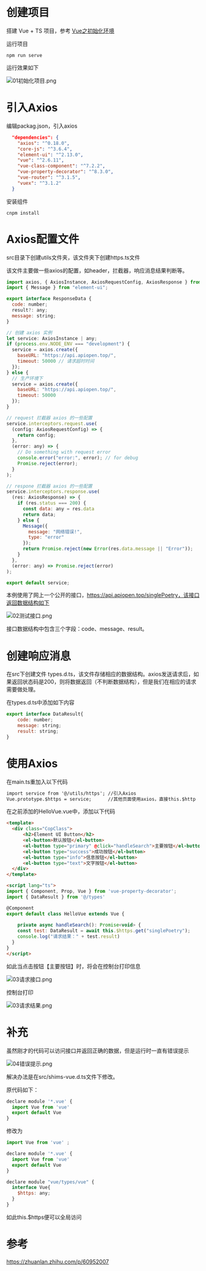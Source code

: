 # 创建项目

搭建 Vue + TS 项目，参考 [Vue之初始化环境](http://www.longtaosu.com/article/22)

运行项目

```shell
npm run serve
```

运行效果如下

![01初始化项目.png](https://gitee.com/imstrive/ImageBed/raw/master/20200305/01初始化项目.png)

# 引入Axios

编辑packag.json，引入axios

```json
  "dependencies": {
    "axios": "^0.18.0",
    "core-js": "^3.6.4",
    "element-ui": "^2.13.0",
    "vue": "^2.6.11",
    "vue-class-component": "^7.2.2",
    "vue-property-decorator": "^8.3.0",
    "vue-router": "^3.1.5",
    "vuex": "^3.1.2"
  }
```

安装组件

```shell
cnpm install
```



# Axios配置文件

src目录下创建utils文件夹，该文件夹下创建https.ts文件

该文件主要做一些axios的配置，如header，拦截器，响应消息结果判断等。

```js
import axios, { AxiosInstance, AxiosRequestConfig, AxiosResponse } from "axios";
import { Message } from "element-ui";

export interface ResponseData {
  code: number;
  result?: any;
  message: string;
}

// 创建 axios 实例
let service: AxiosInstance | any;
if (process.env.NODE_ENV === "development") {
  service = axios.create({
    baseURL: "https://api.apiopen.top/",
    timeout: 50000 // 请求超时时间
  });
} else {
  // 生产环境下
  service = axios.create({
    baseURL: "https://api.apiopen.top/",
    timeout: 50000
  });
}

// request 拦截器 axios 的一些配置
service.interceptors.request.use(
  (config: AxiosRequestConfig) => {
    return config;
  },
  (error: any) => {
    // Do something with request error
    console.error("error:", error); // for debug
    Promise.reject(error);
  }
);

// respone 拦截器 axios 的一些配置
service.interceptors.response.use(
  (res: AxiosResponse) => {
    if (res.status === 200) {
      const data: any = res.data
      return data;
    } else {
      Message({
        message: "网络错误!",
        type: "error"
      });
      return Promise.reject(new Error(res.data.message || "Error"));
    }
  },
  (error: any) => Promise.reject(error)
);

export default service;
```

本例使用了网上一个公开的接口，https://api.apiopen.top/singlePoetry，该接口返回数据结构如下

![02测试接口.png](https://gitee.com/imstrive/ImageBed/raw/master/20200305/02测试接口.png)

接口数据结构中包含三个字段：code、message、result。

# 创建响应消息

在src下创建文件 types.d.ts，该文件存储相应的数据结构。axios发送请求后，如果返回状态码是200，则将数据返回（不判断数据结构），但是我们在相应的请求需要做处理。

在types.d.ts中添加如下内容

```js
export interface DataResult{
    code: number;
    message: string;
    result: string;
}
```

# 使用Axios

在main.ts重加入以下代码

```html
import service from '@/utils/https'; //引入Axios
Vue.prototype.$https = service;      //其他页面使用axios，直接this.$http
```

在之前添加的HelloVue.vue中，添加以下代码

```html
<template>
  <div class="CopClass">
      <h2>Element UI Button</h2>
      <el-button>默认按钮</el-button>
      <el-button type="primary" @click="handleSearch">主要按钮</el-button>
      <el-button type="success">成功按钮</el-button>
      <el-button type="info">信息按钮</el-button>
      <el-button type="text">文字按钮</el-button>
  </div>
</template>

<script lang="ts">
import { Component, Prop, Vue } from 'vue-property-decorator';
import { DataResult } from '@/types'

@Component
export default class HelloVue extends Vue {
  
    private async handleSearch(): Promise<void> {
    const test: DataResult = await this.$https.get("singlePoetry");
    console.log("请求结果：" + test.result)
  }
}
</script>
```

如此当点击按钮【主要按钮】时，将会在控制台打印信息

![03请求接口.png](https://gitee.com/imstrive/ImageBed/raw/master/20200305/03请求接口.png)

控制台打印

![03请求结果.png](https://gitee.com/imstrive/ImageBed/raw/master/20200305/03请求结果.png)

# 补充

虽然刚才的代码可以访问接口并返回正确的数据，但是运行时一直有错误提示

![04错误提示.png](https://gitee.com/imstrive/ImageBed/raw/master/20200305/04错误提示.png)

解决办法是在src/shims-vue.d.ts文件下修改。

原代码如下：

```js
declare module '*.vue' {
  import Vue from 'vue'
  export default Vue
}
```

修改为

```js
import Vue from 'vue' ;

declare module '*.vue' {
  import Vue from 'vue'
  export default Vue
}

declare module "vue/types/vue" {
  interface Vue{
    $https: any; 
  }
}
```

如此this.$https便可以全局访问

# 参考

https://zhuanlan.zhihu.com/p/60952007
